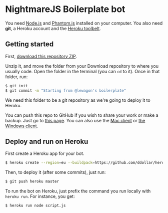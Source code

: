 # NightmareJS Boilerplate bot

You need [Node.js](https://nodejs.org/) and [Phantom.js](http://phantomjs.org/)
installed on your computer. You also need **git**, a Heroku account and
the [Heroku toolbelt](https://toolbelt.heroku.com/).

## Getting started

First, [download this repository ZIP](https://github.com/lewagon/nightmare-boilerplate/archive/master.zip).

Unzip it, and move the folder from your Download repository to where you usually code.
Open the folder in the terminal (you can `cd` to it). Once in that folder, run:

```bash
$ git init
$ git commit -m "Starting from @lewagon's boilerplate"
```

We need this folder to be a git repository as we're going to deploy it to Heroku.

You can push this repo to GitHub if you wish to share your work or make a backup.
Just go to [this page](https://help.github.com/articles/creating-a-new-repository/).
You can also use the [Mac client](https://mac.github.com/) or [the Windows client](https://windows.github.com/).

## Deploy and run on Heroku

First create a Heroku app for your bot.

```bash
$ heroku create --region=eu --buildpack=https://github.com/ddollar/heroku-buildpack-multi.git
```

Then, to deploy it (after some commits), just run:

```bash
$ git push heroku master
```

To run the bot on Heroku, just prefix the command you run locally with `heroku run`.
For instance, you get:

```bash
$ heroku run node script.js
```
